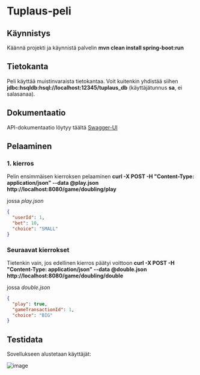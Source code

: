 # Tuplaus-peli

## Käynnistys
Käännä projekti ja käynnistä palvelin **mvn clean install spring-boot:run**

## Tietokanta
Peli käyttää muistinvaraista tietokantaa. Voit kuitenkin yhdistää siihen **jdbc:hsqldb:hsql://localhost:12345/tuplaus_db** (käyttäjätunnus **sa**, ei salasanaa).

## Dokumentaatio
API-dokumentaatio löytyy täältä [Swagger-UI](http://localhost:8080/swagger-ui/index.html)

## Pelaaminen

### 1. kierros
Pelin ensimmäisen kierroksen pelaaminen **curl -X POST -H "Content-Type: application/json" --data @play.json http://localhost:8080/game/doubling/play**

jossa _play.json_

```json
{
  "userId": 1,
  "bet": 10,
  "choice": "SMALL"
}
```

### Seuraavat kierrokset
Tietenkin vain, jos edellinen kierros päätyi voittoon **curl -X POST -H "Content-Type: application/json" --data @double.json http://localhost:8080/game/doubling/double**

jossa _double.json_

```json
{
  "play": true,
  "gameTransactionId": 1,
  "choice": "BIG"
}
```

## Testidata

Sovellukseen alustetaan käyttäjät:

![image](https://github.com/ollipuljula/tuplaus/assets/23175947/5041c84d-2007-4d68-b8d4-f3fac55bb4f9)

